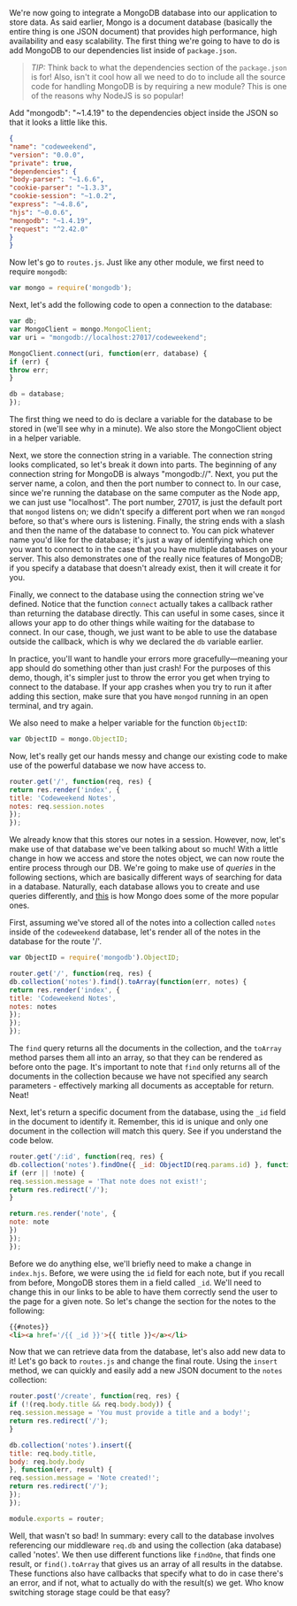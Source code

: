 We're now going to integrate a MongoDB database into our application to store data. As said earlier, Mongo is a document database (basically the entire thing is one JSON document) that provides high performance, high availability and easy scalability. The first thing we're going to have to do is add MongoDB to our dependencies list inside of ```package.json```.

> *TIP:* Think back to what the dependencies section of the ```package.json``` is for! Also, isn't it cool how all we need to do to include all the source code for handling MongoDB is by requiring a new module? This is one of the reasons why NodeJS is so popular!

Add "mongodb": "~1.4.19" to the dependencies object inside the JSON so that it looks a little like this.

```json
{
"name": "codeweekend",
"version": "0.0.0",
"private": true,
"dependencies": {
"body-parser": "~1.6.6",
"cookie-parser": "~1.3.3",
"cookie-session": "~1.0.2",
"express": "~4.8.6",
"hjs": "~0.0.6",
"mongodb": "~1.4.19",
"request": "^2.42.0"
}
}
```

Now let's go to `routes.js`. Just like any other module, we first need to require `mongodb`:

```javascript
var mongo = require('mongodb');
```

Next, let's add the following code to open a connection to the database:

```javascript
var db;
var MongoClient = mongo.MongoClient;
var uri = "mongodb://localhost:27017/codeweekend";

MongoClient.connect(uri, function(err, database) {
if (err) {
throw err;
}

db = database;
});
```

The first thing we need to do is declare a variable for the database to be stored in (we'll see why in a minute). We also store the MongoClient object in a helper variable.

Next, we store the connection string in a variable. The connection string looks complicated, so let's break it down into parts. The beginning of any connection string for MongoDB is always "mongodb://". Next, you put the server name, a colon, and then the port number to connect to. In our case, since we're running the database on the same computer as the Node app, we can just use "localhost". The port number, 27017, is just the default port that `mongod` listens on; we didn't specify a different port when we ran `mongod` before, so that's where ours is listening. Finally, the string ends with a slash and then the name of the database to connect to. You can pick whatever name you'd like for the database; it's just a way of identifying which one you want to connect to in the case that you have multiple databases on your server. This also demonstrates one of the really nice features of MongoDB; if you specify a database that doesn't already exist, then it will create it for you.

Finally, we connect to the database using the connection string we've defined. Notice that the function `connect` actually takes a callback rather than returning the database directly. This can useful in some cases, since it allows your app to do other things while waiting for the database to connect. In our case, though, we just want to be able to use the database outside the callback, which is why we declared the `db` variable earlier.

In practice, you'll want to handle your errors more gracefully—meaning your app should do something other than just crash! For the purposes of this demo, though, it's simpler just to throw the error you get when trying to connect to the database. If your app crashes when you try to run it after adding this section, make sure that you have `mongod` running in an open terminal, and try again.

We also need to make a helper variable for the function `ObjectID`:

```javascript
var ObjectID = mongo.ObjectID;
```

Now, let's really get our hands messy and change our existing code to make use of the powerful database we now have access to.

```javascript
router.get('/', function(req, res) {
return res.render('index', {
title: 'Codeweekend Notes',
notes: req.session.notes
});
});
```

We already know that this stores our notes in a session. However, now, let's make use of that database we've been talking about so much! With a little change in how we access and store the notes object, we can now route the entire process through our DB. We're going to make use of *queries* in the following sections, which are basically different ways of searching for data in a database. Naturally, each database allows you to create and use queries differently, and [this](http://www.tutorialspoint.com/mongodb/mongodb_query_document.htm) is how Mongo does some of the more popular ones.

First, assuming we've stored all of the notes into a collection called `notes` inside of the `codeweekend` database, let's render all of the notes in the database for the route '/'.

```javascript
var ObjectID = require('mongodb').ObjectID;

router.get('/', function(req, res) {
db.collection('notes').find().toArray(function(err, notes) {
return res.render('index', {
title: 'Codeweekend Notes',
notes: notes
});
});
});
```

The ```find``` query returns all the documents in the collection, and the ```toArray``` method parses them all into an array, so that they can be rendered as before onto the page. It's important to note that ```find``` only returns all of the documents in the collection because we have not specified any search parameters - effectively marking all documents as acceptable for return. Neat!

Next, let's return a specific document from the database, using the `_id` field in the document to identify it. Remember, this id is unique and only one document in the collection will match this query. See if you understand the code below.

```javascript
router.get('/:id', function(req, res) {
db.collection('notes').findOne({ _id: ObjectID(req.params.id) }, function(err, note) {
if (err || !note) {
req.session.message = 'That note does not exist!';
return res.redirect('/');
}

return.res.render('note', {
note: note
})
});
});
```

Before we do anything else, we'll briefly need to make a change in `index.hjs`. Before, we were using the `id` field for each note, but if you recall from before, MongoDB stores them in a field called `_id`. We'll need to change this in our links to be able to have them correctly send the user to the page for a given note. So let's change the section for the notes to the following:

```html
{{#notes}}
<li><a href='/{{ _id }}'>{{ title }}</a></li>
```

Now that we can retrieve data from the database, let's also add new data to it! Let's go back to `routes.js` and change the final route. Using the `insert` method, we can quickly and easily add a new JSON document to the `notes` collection:

```javascript
router.post('/create', function(req, res) {
if (!(req.body.title && req.body.body)) {
req.session.message = 'You must provide a title and a body!';
return res.redirect('/');
}

db.collection('notes').insert({
title: req.body.title,
body: req.body.body
}, function(err, result) {
req.session.message = 'Note created!';
return res.redirect('/');
});
});

module.exports = router;
```

Well, that wasn't so bad! In summary: every call to the database involves referencing our middleware `req.db` and using the collection (aka database) called 'notes'. We then use different functions like `findOne`, that finds one result, or `find().toArray` that gives us an array of all results in the databse. These functions also have callbacks that specify what to do in case there's an error, and if not, what to actually do with the result(s) we get. Who know switching storage stage could be that easy?
